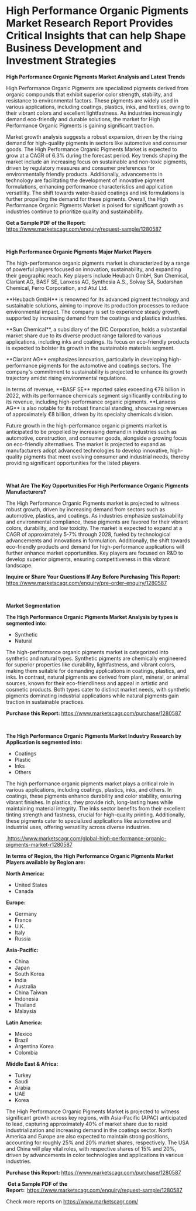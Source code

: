 <p><h1>High Performance Organic Pigments Market Research Report Provides Critical Insights that can help Shape Business Development and Investment Strategies</h1></p><p><strong>High Performance Organic Pigments Market Analysis and Latest Trends</strong></p>
<p><p>High Performance Organic Pigments are specialized pigments derived from organic compounds that exhibit superior color strength, stability, and resistance to environmental factors. These pigments are widely used in various applications, including coatings, plastics, inks, and textiles, owing to their vibrant colors and excellent lightfastness. As industries increasingly demand eco-friendly and durable solutions, the market for High Performance Organic Pigments is gaining significant traction.</p><p>Market growth analysis suggests a robust expansion, driven by the rising demand for high-quality pigments in sectors like automotive and consumer goods. The High Performance Organic Pigments Market is expected to grow at a CAGR of 6.3% during the forecast period. Key trends shaping the market include an increasing focus on sustainable and non-toxic pigments, driven by regulatory measures and consumer preferences for environmentally friendly products. Additionally, advancements in technology are facilitating the development of innovative pigment formulations, enhancing performance characteristics and application versatility. The shift towards water-based coatings and ink formulations is further propelling the demand for these pigments. Overall, the High Performance Organic Pigments Market is poised for significant growth as industries continue to prioritize quality and sustainability.</p></p>
<p><strong>Get a Sample PDF of the Report:&nbsp;</strong> <a href="https://www.marketscagr.com/enquiry/request-sample/1280587?utm_campaign=2946&utm_medium=2&utm_source=Github&utm_content=ia&utm_term=24032025&utm_id=high-performance-organic-pigments">https://www.marketscagr.com/enquiry/request-sample/1280587</a></p>
<p>&nbsp;</p>
<p><strong>High Performance Organic Pigments Major Market Players</strong></p>
<p><p>The high-performance organic pigments market is characterized by a range of powerful players focused on innovation, sustainability, and expanding their geographic reach. Key players include Heubach GmbH, Sun Chemical, Clariant AG, BASF SE, Lanxess AG, Synthesia A.S., Solvay SA, Sudarshan Chemical, Ferro Corporation, and Atul Ltd.</p><p>**Heubach GmbH** is renowned for its advanced pigment technology and sustainable solutions, aiming to improve its production processes to reduce environmental impact. The company is set to experience steady growth, supported by increasing demand from the coatings and plastics industries.</p><p>**Sun Chemical**, a subsidiary of the DIC Corporation, holds a substantial market share due to its diverse product range tailored to various applications, including inks and coatings. Its focus on eco-friendly products is expected to bolster its growth in the sustainable materials segment.</p><p>**Clariant AG** emphasizes innovation, particularly in developing high-performance pigments for the automotive and coatings sectors. The company's commitment to sustainability is projected to enhance its growth trajectory amidst rising environmental regulations.</p><p>In terms of revenue, **BASF SE** reported sales exceeding €78 billion in 2022, with its performance chemicals segment significantly contributing to its revenue, including high-performance organic pigments. **Lanxess AG** is also notable for its robust financial standing, showcasing revenues of approximately €8 billion, driven by its specialty chemicals division.</p><p>Future growth in the high-performance organic pigments market is anticipated to be propelled by increasing demand in industries such as automotive, construction, and consumer goods, alongside a growing focus on eco-friendly alternatives. The market is projected to expand as manufacturers adopt advanced technologies to develop innovative, high-quality pigments that meet evolving consumer and industrial needs, thereby providing significant opportunities for the listed players.</p></p>
<p>&nbsp;</p>
<p><strong>What Are The Key Opportunities For High Performance Organic Pigments Manufacturers?</strong></p>
<p><p>The High Performance Organic Pigments market is projected to witness robust growth, driven by increasing demand from sectors such as automotive, plastics, and coatings. As industries emphasize sustainability and environmental compliance, these pigments are favored for their vibrant colors, durability, and low toxicity. The market is expected to expand at a CAGR of approximately 5-7% through 2028, fueled by technological advancements and innovations in formulation. Additionally, the shift towards eco-friendly products and demand for high-performance applications will further enhance market opportunities. Key players are focused on R&D to develop superior pigments, ensuring competitiveness in this vibrant landscape.</p></p>
<p><strong>Inquire or Share Your Questions If Any Before Purchasing This Report:</strong> <a href="https://www.marketscagr.com/enquiry/pre-order-enquiry/1280587?utm_campaign=2946&utm_medium=2&utm_source=Github&utm_content=ia&utm_term=24032025&utm_id=high-performance-organic-pigments">https://www.marketscagr.com/enquiry/pre-order-enquiry/1280587</a></p>
<p>&nbsp;</p>
<p><strong>Market Segmentation</strong></p>
<p><strong>The High Performance Organic Pigments Market Analysis by types is segmented into:</strong></p>
<p><ul><li>Synthetic</li><li>Natural</li></ul></p>
<p><p>The high-performance organic pigments market is categorized into synthetic and natural types. Synthetic pigments are chemically engineered for superior properties like durability, lightfastness, and vibrant colors, making them suitable for demanding applications in coatings, plastics, and inks. In contrast, natural pigments are derived from plant, mineral, or animal sources, known for their eco-friendliness and appeal in artistic and cosmetic products. Both types cater to distinct market needs, with synthetic pigments dominating industrial applications while natural pigments gain traction in sustainable practices.</p></p>
<p><strong>Purchase this Report:&nbsp;</strong><a href="https://www.marketscagr.com/purchase/1280587?utm_campaign=2946&utm_medium=2&utm_source=Github&utm_content=ia&utm_term=24032025&utm_id=high-performance-organic-pigments">https://www.marketscagr.com/purchase/1280587</a></p>
<p>&nbsp;</p>
<p><strong>The High Performance Organic Pigments Market Industry Research by Application is segmented into:</strong></p>
<p><ul><li>Coatings</li><li>Plastic</li><li>Inks</li><li>Others</li></ul></p>
<p><p>The high performance organic pigments market plays a critical role in various applications, including coatings, plastics, inks, and others. In coatings, these pigments enhance durability and color stability, ensuring vibrant finishes. In plastics, they provide rich, long-lasting hues while maintaining material integrity. The inks sector benefits from their excellent tinting strength and fastness, crucial for high-quality printing. Additionally, these pigments cater to specialized applications like automotive and industrial uses, offering versatility across diverse industries.</p></p>
<p><a href="https://www.marketscagr.com/global-high-performance-organic-pigments-market-r1280587?utm_campaign=2946&utm_medium=2&utm_source=Github&utm_content=ia&utm_term=24032025&utm_id=high-performance-organic-pigments">&nbsp;https://www.marketscagr.com/global-high-performance-organic-pigments-market-r1280587</a></p>
<p><strong>In terms of Region, the High Performance Organic Pigments Market Players available by Region are:</strong></p>
<p>
    <p> <strong> North America: </strong>
        <ul>
            <li>United States</li>
            <li>Canada</li>
        </ul>
        </p> 
    <p> <strong> Europe: </strong>
        <ul>
            <li>Germany</li>
            <li>France</li>
            <li>U.K.</li>
            <li>Italy</li>
            <li>Russia</li>
        </ul>
        </p> 
    <p> <strong> Asia-Pacific: </strong>
        <ul>
            <li>China</li>
            <li>Japan</li>
            <li>South Korea</li>
            <li>India</li>
            <li>Australia</li>
            <li>China Taiwan</li>
            <li>Indonesia</li>
            <li>Thailand</li>
            <li>Malaysia</li>
        </ul>
        </p> 
    <p> <strong> Latin America: </strong>
        <ul>
            <li>Mexico</li>
            <li>Brazil</li>
            <li>Argentina Korea</li>
            <li>Colombia</li>
        </ul>
        </p> 
    <p> <strong> Middle East & Africa: </strong>
        <ul>
            <li>Turkey</li>
            <li>Saudi</li>
            <li>Arabia</li>
            <li>UAE</li>
            <li>Korea</li>
        </ul>
    </p>
    </p>
<p><p>The High Performance Organic Pigments Market is projected to witness significant growth across key regions, with Asia-Pacific (APAC) anticipated to lead, capturing approximately 40% of market share due to rapid industrialization and increasing demand in the coatings sector. North America and Europe are also expected to maintain strong positions, accounting for roughly 25% and 20% market shares, respectively. The USA and China will play vital roles, with respective shares of 15% and 20%, driven by advancements in color technologies and applications in various industries.</p></p>
<p><strong>Purchase this Report: </strong><a href="https://www.marketscagr.com/purchase/1280587?utm_campaign=2946&utm_medium=2&utm_source=Github&utm_content=ia&utm_term=24032025&utm_id=high-performance-organic-pigments">https://www.marketscagr.com/purchase/1280587</a></p>
<p>&nbsp;<strong>Get a Sample PDF of the Report:&nbsp;&nbsp;</strong><a href="https://www.marketscagr.com/enquiry/request-sample/1280587?utm_campaign=2946&utm_medium=2&utm_source=Github&utm_content=ia&utm_term=24032025&utm_id=high-performance-organic-pigments">https://www.marketscagr.com/enquiry/request-sample/1280587</a></p>
<p><strong></strong></p>
<p>Check more reports on <a href="https://www.marketscagr.com/?utm_campaign=2946&utm_medium=2&utm_source=Github&utm_content=ia&utm_term=24032025&utm_id=high-performance-organic-pigments">https://www.marketscagr.com/</a></p>